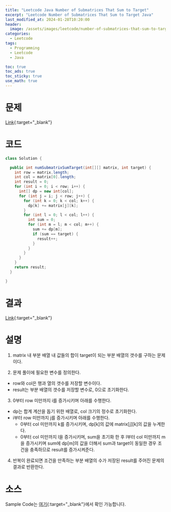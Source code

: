 ```yaml
---
title: "Leetcode Java Number of Submatrices That Sum to Target"
excerpt: "Leetcode Number of Submatrices That Sum to Target Java"
last_modified_at: 2024-01-28T10:20:00
header:
  image: /assets/images/leetcode/number-of-submatrices-that-sum-to-target.png
categories:
  - Leetcode
tags:
  - Programming
  - Leetcode
  - Java

toc: true
toc_ads: true
toc_sticky: true
use_math: true
---
```

# 문제
[Link](https://leetcode.com/problems/number-of-submatrices-that-sum-to-target){:target="_blank"}

# 코드
```java
class Solution {

  public int numSubmatrixSumTarget(int[][] matrix, int target) {
    int row = matrix.length;
    int col = matrix[0].length;
    int result = 0;
    for (int i = 0; i < row; i++) {
      int[] dp = new int[col];
      for (int j = i; j < row; j++) {
        for (int k = 0; k < col; k++) {
          dp[k] += matrix[j][k];
        }
        for (int l = 0; l < col; l++) {
          int sum = 0;
          for (int m = l; m < col; m++) {
            sum += dp[m];
            if (sum == target) {
              result++;
            }
          }
        }
      }
    }
    return result;
  }

}
```

# 결과
[Link](https://leetcode.com/problems/number-of-submatrices-that-sum-to-target/submissions/1158705432/){:target="_blank"}

# 설명
1. matrix 내 부분 배열 내 값들의 합이 target이 되는 부분 배열의 갯수를 구하는 문제이다.

2. 문제 풀이에 필요한 변수를 정의한다.
- row와 col은 행과 열의 갯수를 저장할 변수이다.
- result는 부분 배열의 갯수를 저장할 변수로, 0으로 초기화한다.

3. 0부터 row 미만까지 i를 증가시키며 아래를 수행한다.
- dp는 합계 계산을 돕기 위한 배열로, col 크기의 정수로 초기화한다.
- i부터 row 미만까지 j를 증가시키며 아래를 수행한다.
  - 0부터 col 미만까지 k를 증가시키며, dp[k]의 값에 matrix[j][k]의 값을 누계한다.
  - 0부터 col 미만까지 l을 증가시키며, sum을 초기화 한 후 l부터 col 미만까지 m을 증가시키며 sum에 dp[m]의 값을 더해서 sum과 target이 동일한 경우 조건을 충족하므로 result를 증가시켜준다.

4. 반복이 완료되면 조건을 만족하는 부분 배열의 수가 저장된 result를 주어진 문제의 결과로 반환한다.

# 소스
Sample Code는 [여기](https://github.com/GracefulSoul/leetcode/blob/master/src/main/java/gracefulsoul/problems/NumberOfSubmatricesThatSumToTarget.java){:target="_blank"}에서 확인 가능합니다.